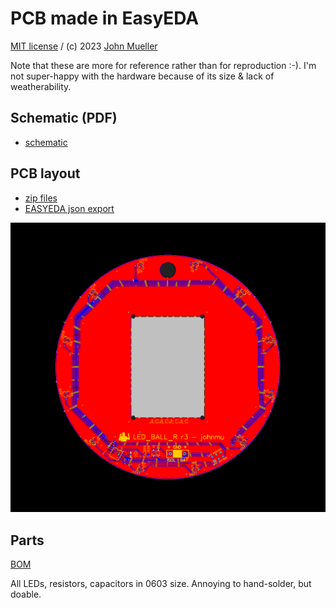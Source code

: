 # PCB made in EasyEDA

[MIT license](LICENSE) / (c) 2023 [John Mueller](https://johnmu.com/)

Note that these are more for reference rather than for reproduction :-).
I'm not super-happy with the hardware because of its size & lack of weatherability.

## Schematic (PDF)

* [schematic](Schematic_led_ball_03_2023-02-26.pdf)

## PCB layout

* [zip files](PCB_PCB_led_ball_R_03_2023-02-26.zip)
* [EASYEDA json export](PCB_PCB_led_ball_R_03_2023-02-26.json)

![](PCB_PCB_led_ball_R_03_2023-02-26.png)

## Parts

[BOM](BOM_PCB_led_ball_R_03_2023-02-26.csv)

All LEDs, resistors, capacitors in 0603 size. Annoying to hand-solder, but doable.
